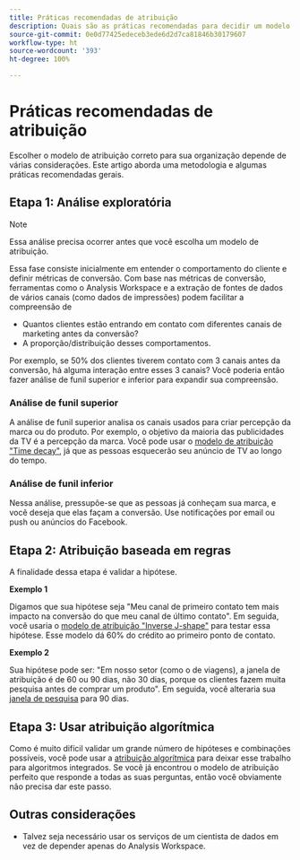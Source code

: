 ```yaml
---
title: Práticas recomendadas de atribuição
description: Quais são as práticas recomendadas para decidir um modelo de atribuição?
source-git-commit: 0e0d77425edeceb3ede6d2d7ca81846b30179607
workflow-type: ht
source-wordcount: '393'
ht-degree: 100%

---
```



# Práticas recomendadas de atribuição

Escolher o modelo de atribuição correto para sua organização depende de várias considerações. Este artigo aborda uma metodologia e algumas práticas recomendadas gerais.

## Etapa 1: Análise exploratória

>[!NOTE]
>Essa análise precisa ocorrer antes que você escolha um modelo de atribuição.

Essa fase consiste inicialmente em entender o comportamento do cliente e definir métricas de conversão. Com base nas métricas de conversão, ferramentas como o Analysis Workspace e a extração de fontes de dados de vários canais (como dados de impressões) podem facilitar a compreensão de

* Quantos clientes estão entrando em contato com diferentes canais de marketing antes da conversão?
* A proporção/distribuição desses comportamentos.

Por exemplo, se 50% dos clientes tiverem contato com 3 canais antes da conversão, há alguma interação entre esses 3 canais?
Você poderia então fazer análise de funil superior e inferior para expandir sua compreensão.

### Análise de funil superior

A análise de funil superior analisa os canais usados para criar percepção da marca ou do produto. Por exemplo, o objetivo da maioria das publicidades da TV é a percepção da marca. Você pode usar o [modelo de atribuição &quot;Time decay&quot;](/help/analysis-workspace/attribution/models.md), já que as pessoas esquecerão seu anúncio de TV ao longo do tempo.

### Análise de funil inferior

Nessa análise, pressupõe-se que as pessoas já conheçam sua marca, e você deseja que elas façam a conversão. Use notificações por email ou push ou anúncios do Facebook.

## Etapa 2: Atribuição baseada em regras

A finalidade dessa etapa é validar a hipótese.

**Exemplo 1**

Digamos que sua hipótese seja &quot;Meu canal de primeiro contato tem mais impacto na conversão do que meu canal de último contato&quot;. Em seguida, você usaria o [modelo de atribuição &quot;Inverse J-shape&quot;](/help/analysis-workspace/attribution/models.md) para testar essa hipótese. Esse modelo dá 60% do crédito ao primeiro ponto de contato.

**Exemplo 2**

Sua hipótese pode ser: &quot;Em nosso setor (como o de viagens), a janela de atribuição é de 60 ou 90 dias, não 30 dias, porque os clientes fazem muita pesquisa antes de comprar um produto&quot;. Em seguida, você alteraria sua [janela de pesquisa](https://experienceleague.adobe.com/docs/analytics-platform/using/cja-workspace/attribution/models.html?lang=pt-BR) para 90 dias.

## Etapa 3: Usar atribuição algorítmica

Como é muito difícil validar um grande número de hipóteses e combinações possíveis, você pode usar a [atribuição algorítmica](/help/analysis-workspace/attribution/algorithmic.md) para deixar esse trabalho para algoritmos integrados. Se você já encontrou o modelo de atribuição perfeito que responde a todas as suas perguntas, então você obviamente não precisa dar este passo.

## Outras considerações

* Talvez seja necessário usar os serviços de um cientista de dados em vez de depender apenas do Analysis Workspace.
